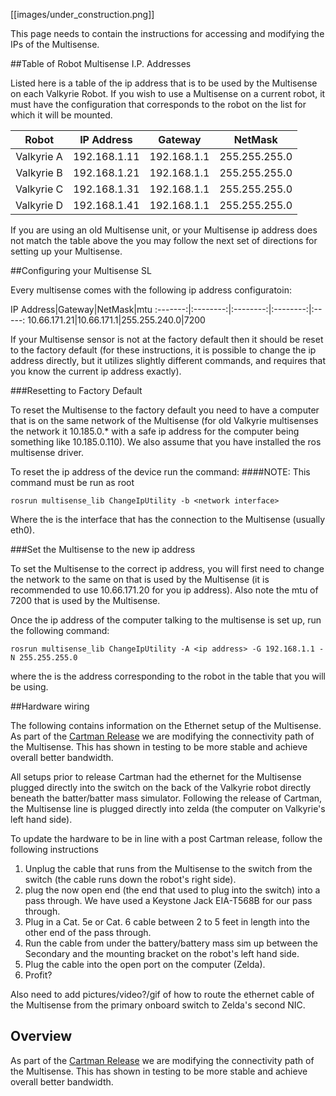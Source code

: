 [[images/under_construction.png]]

This page needs to contain the instructions for accessing and modifying the IPs of the Multisense.  

##Table of Robot Multisense I.P. Addresses

Listed here is a table of the ip address that is to be used by the Multisense on each Valkyrie Robot.
If you wish to use a Multisense on a current robot, it must have the configuration that corresponds to the robot on the list for which it will be mounted.

Robot|IP Address|Gateway|NetMask
:--------:|:--------:|:---------:|:--------:
Valkyrie A|192.168.1.11|192.168.1.1|255.255.255.0
Valkyrie B|192.168.1.21|192.168.1.1|255.255.255.0
Valkyrie C|192.168.1.31|192.168.1.1|255.255.255.0
Valkyrie D|192.168.1.41|192.168.1.1|255.255.255.0

If you are using an old Multisense unit, or your Multisense ip address does not match the table above the you may follow the next set of directions for setting up your Multisense.

##Configuring your Multisense SL

Every multisense comes with the following ip address configuratoin:

IP Address|Gateway|NetMask|mtu
:-------:|:--------:|:--------:|:--------:|:-----:
10.66.171.21|10.66.171.1|255.255.240.0|7200

If your Multisense sensor is not at the factory default then it should be reset to the factory default (for these instructions, it is possible to change the ip address directly, but it utilizes slightly different commands, and requires that you know the current ip address exactly).

###Resetting to Factory Default

To reset the Multisense to the factory default you need to have a computer that is on the same network of the Multisense (for old Valkyrie multisenses the network it 10.185.0.* with a safe ip address for the computer being something like 10.185.0.110). We also assume that you have installed the ros multisense driver.

To reset the ip address of the device run the command:
####NOTE: This command must be run as root
```
rosrun multisense_lib ChangeIpUtility -b <network interface>
```

Where the <network interface> is the interface that has the connection to the Multisense (usually eth0).

###Set the Multisense to the new ip address

To set the Multisense to the correct ip address, you will first need to change the network to the same on that is used by the Multisense (it is recommended to use 10.66.171.20 for you ip address). Also note the mtu of 7200 that is used by the Multisense.

Once the ip address of the computer talking to the multisense is set up, run the following command:
```
rosrun multisense_lib ChangeIpUtility -A <ip address> -G 192.168.1.1 -N 255.255.255.0
```

where the <ip address> is the address corresponding to the robot in the table that you will be using.

##Hardware wiring

The following contains information on the Ethernet setup of the Multisense.
As part of the [Cartman Release](Valkyrie-Software-Cartman-Release) we are modifying the connectivity path of the Multisense. This has shown in testing to be more stable and achieve overall better bandwidth.

All setups prior to release Cartman had the ethernet for the Multisense plugged directly into the switch on the back of the Valkyrie robot directly beneath the batter/batter mass simulator. Following the release of Cartman, the Multisense line is plugged directly into zelda (the computer on Valkyrie's left hand side). 

To update the hardware to be in line with a post Cartman release, follow the following instructions

1. Unplug the cable that runs from the Multisense to the switch from the switch (the cable runs down the robot's right side).
2. plug the now open end (the end that used to plug into the switch) into a pass through. We have used a Keystone Jack EIA-T568B for our pass through.
3. Plug in a Cat. 5e or Cat. 6 cable between 2 to 5 feet in length into the other end of the pass through.
4. Run the cable from under the battery/battery mass sim up between the Secondary and the mounting bracket on the robot's left hand side.
5. Plug the cable into the open port on the computer (Zelda).
6. Profit?


Also need to add pictures/video?/gif of how to route the ethernet cable of the Multisense from the primary onboard switch to Zelda's second NIC.  

## Overview  
As part of the [Cartman Release](Valkyrie-Software-Cartman-Release) we are modifying the connectivity path of the Multisense. This has shown in testing to be more stable and achieve overall better bandwidth.  